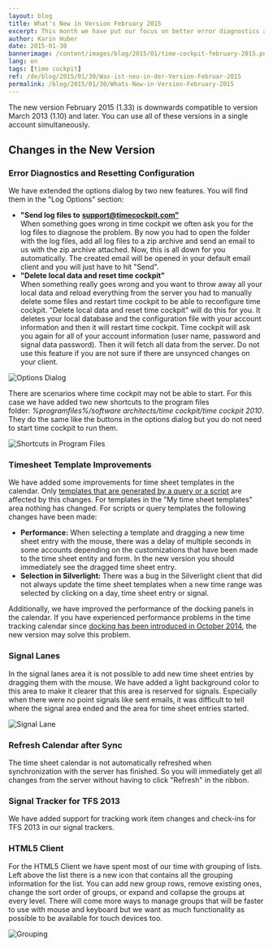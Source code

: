 ```yaml
---
layout: blog
title: What's New in Version February 2015
excerpt: This month we have put our focus on better error diagnostics and minor improvements in the time sheet calendar. It has become much easier to send us your log files, performance for booking with time sheet templates has been improved, signal lanes are highlighted, etc.
author: Karin Huber
date: 2015-01-30
bannerimage: /content/images/blog/2015/01/time-cockpit-february-2015.png
lang: en
tags: [time cockpit]
ref: /de/blog/2015/01/30/Was-ist-neu-in-der-Version-Februar-2015
permalink: /blog/2015/01/30/Whats-New-in-Version-February-2015
---
```


<p class="showcase">The new version February 2015 (1.33) is downwards compatible to version March 2013 (1.10) and later. You can use all of these versions in a single account simultaneously.</p><h2>Changes in the New Version</h2><h3>Error Diagnostics and Resetting Configuration</h3><p>We have extended the options dialog by two new features. You will find them in the "Log Options" section:</p><ul>
  <li>
    <strong>"Send log files to</strong>
    <a href="mailto:support@timecockpit.com&quot;">
      <strong>support@timecockpit.com"</strong>
      <br />
    </a>
    <a href="mailto:support@timecockpit.com&quot;:"></a>When something goes wrong in time cockpit we often ask you for the log files to diagnose the problem. By now you had to open the folder with the log files, add all log files to a zip archive and send an email to us with the zip archive attached. Now, this is all down for you automatically. The created email will be opened in your default email client and you will just have to hit "Send".</li>
  <li>
    <strong>"Delete local data and reset time cockpit"</strong>
    <br />
 When something really goes wrong and you want to throw away all your local data and reload everything from the server you had to manually delete some files and restart time cockpit to be able to reconfigure time cockpit. "Delete local data and reset time cockpit" will do this for you. It deletes your local database and the configuration file with your account information and then it will restart time cockpit. Time cockpit will ask you again for all of your account information (user name, password and signal data password). Then it will fetch all data from the server. Do not use this feature if you are not sure if there are unsynced changes on your client.</li>
</ul><p>
  <img title="Options Dialog" src="{{site.baseurl}}/content/images/blog/2015/01/options-dialog.png?mw=500" alt="Options Dialog" />
</p><p>There are scenarios where time cockpit may not be able to start. For this case we have added two new shortcuts to the program files folder: <em>%programfiles%/software architects/time cockpit/time cockpit 2010</em>. They do the same like the buttons in the options dialog but you do not need to start time cockpit to run them.</p><p>
  <img title="Shortcuts in Program Files" src="{{site.baseurl}}/content/images/blog/2015/01/diagnostic-shortcuts.png" alt="Shortcuts in Program Files" />
</p><h3>Timesheet Template Improvements</h3><p>We have added some improvements for time sheet templates in the calendar. Only <a href="~/blog/2014/09/30/Redesigned-Time-Sheet-Templates">templates that are generated by a query or a script</a> are affected by this changes. For templates in the "My time sheet templates" area nothing has changed. For scripts or query templates the following changes have been made:</p><ul>
  <li>
    <strong>Performance:</strong> When selecting a template and dragging a new time sheet entry with the mouse, there was a delay of multiple seconds in some accounts depending on the customizations that have been made to the time sheet entity and form. In the new version you should immediately see the dragged time sheet entry.</li>
  <li>
    <strong>Selection in Silverlight:</strong> There was a bug in the Silverlight client that did not always update the time sheet templates when a new time range was selected by clicking on a day, time sheet entry or signal.
<br /></li>
</ul><p>Additionally, we have improved the performance of the docking panels in the calendar. If you have experienced performance problems in the time tracking calendar since <a href="http://www.timecockpit.com/blog/2014/09/30/Redesigned-Time-Sheet-Templates">docking has been introduced in October 2014</a>, the new version may solve this problem.</p><h3>Signal Lanes</h3><p>In the signal lanes area it is not possible to add new time sheet entries by dragging them with the mouse. We have added a light background color to this area to make it clearer that this area is reserved for signals. Especially when there were no point signals like sent emails, it was difficult to tell where the signal area ended and the area for time sheet entries started.</p><p>
  <img title="Signal Lane" src="{{site.baseurl}}/content/images/blog/2015/01/signal-lane.png" alt="Signal Lane" />
</p><h3>Refresh Calendar after Sync</h3><p>The time sheet calendar is not automatically refreshed when synchronization with the server has finished. So you will immediately get all changes from the server without having to click "Refresh" in the ribbon.</p><h3>Signal Tracker for TFS 2013
<br /></h3><p>We have added support for tracking work item changes and check-ins for TFS 2013 in our signal trackers.</p><h3>HTML5 Client</h3><p>For the HTML5 Client we have spent most of our time with grouping of lists. Left above the list there is a new icon that contains all the grouping information for the list. You can add new group rows, remove existing ones, change the sort order of groups, or expand and collapse the groups at every level. There will come more ways to manage groups that will be faster to use with mouse and keyboard but we want as much functionality as possible to be available for touch devices too.</p><p>
  <img title="Grouping" src="{{site.baseurl}}/content/images/blog/2015/01/grouping.png" alt="Grouping" />
</p>